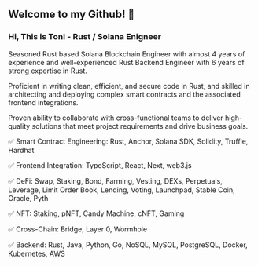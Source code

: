 ## Welcome to my Github! 👋
### Hi, This is Toni - Rust / Solana Enigneer

Seasoned Rust based Solana Blockchain Engineer with almost 4 years of experience and well-experienced Rust Backend Engineer with 6 years of strong expertise in Rust.

Proficient in writing clean, efficient, and secure code in Rust, and skilled in architecting and deploying complex smart contracts and the associated frontend integrations.

Proven ability to collaborate with cross-functional teams to deliver high-quality solutions that meet project requirements and drive business goals.

 ✅  Smart Contract Engineering: Rust, Anchor, Solana SDK, Solidity, Truffle, Hardhat
 
 ✅  Frontend Integration: TypeScript, React, Next, web3.js
 
 ✅  DeFi: Swap, Staking, Bond, Farming, Vesting, DEXs, Perpetuals, Leverage, Limit Order Book, Lending, Voting, Launchpad, Stable Coin, Oracle, Pyth
 
 ✅  NFT: Staking, pNFT, Candy Machine, cNFT, Gaming
 
 ✅  Cross-Chain: Bridge, Layer 0, Wormhole
 
 ✅  Backend: Rust, Java, Python, Go, NoSQL, MySQL, PostgreSQL, Docker, Kubernetes, AWS



